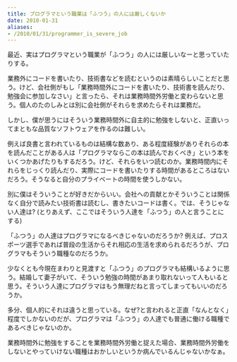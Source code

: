 ```yaml
---
title: プログラマという職業は「ふつう」の人には厳しくないか
date: 2010-01-31
aliases:
- /2010/01/31/programmer_is_severe_job
---
```

最近、実はプログラマという職業が「ふつう」の人には厳しいなーと思っていたりする。

業務外にコードを書いたり、技術書などを読むというのは素晴らしいことだと思う。けど、会社側がもし「業務時間外にコードを書いたり、技術書を読んだり、勉強会に参加しなさい」と言ったら、それは業務時間外労働と変わらないと思う。個人のたのしみとは別に会社側がそれらを求めたらそれは業務だ。

しかし、僕が思うにはそういう業務時間外に自主的に勉強をしないと、正直いってまともな品質なソフトウェアを作るのは難しい。

例えば良書と言われているものは結構な数あり、ある程度経験がありそれらの本を読んだことがある人は「プログラマならこの本は読んでおくべき」という本をいくつかあげたりもするだろう。けど、それらをいつ読むのか。業務時間内にそれらをじっくり読んだり、実際にコードを書いたりする時間があるところはないだろう。そうなると自分のプライベートの時間を使うしかない。

別に僕はそういうことが好きだからいい。会社への貢献とかそういうことは関係なく自分で読みたい技術書は読むし、書きたいコードは書く。では、そうじゃない人達は? (とりあえず、ここではそういう人達を「ふつう」の人と言うことにする)

「ふつう」の人達はプログラマになるべきじゃないのだろうか? 例えば、プロスポーツ選手であれば普段の生活からそれ相応の生活を求められるだろうが、プログラマもそういう職種なのだろうか。

少なくとも今現在まわりと見渡すと「ふつう」のプログラマも結構いるように思う。結婚して妻子がいて、そういう勉強の時間があまり取れないって人もいると思う。そういう人達にプログラマはもう無理だねと言ってしまってもいいのだろうか。

多分、個人的にそれは違うと思っている。なぜ?と言われると正直「なんとなく」程度でしかないのだが、プログラマは「ふつう」の人達でも普通に働ける職種であるべきじゃないのか。

業務時間外に勉強をすることを業務時間外労働と捉えた場合、業務時間外労働をしないとやっていけない職種はおかしいというか病んでいるんじゃないかなぁ。